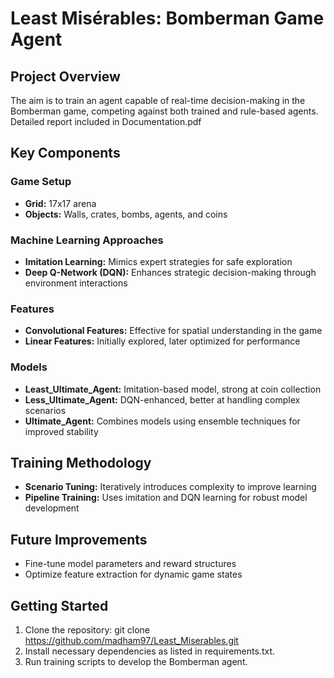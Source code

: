 # Least Misérables: Bomberman Game Agent

## Project Overview

The aim is to train an agent capable of real-time decision-making in the Bomberman game, competing against both trained and rule-based agents. Detailed report included in Documentation.pdf

## Key Components

### Game Setup

- **Grid:** 17x17 arena
- **Objects:** Walls, crates, bombs, agents, and coins

### Machine Learning Approaches

- **Imitation Learning:** Mimics expert strategies for safe exploration
- **Deep Q-Network (DQN):** Enhances strategic decision-making through environment interactions

### Features

- **Convolutional Features:** Effective for spatial understanding in the game
- **Linear Features:** Initially explored, later optimized for performance

### Models

- **Least_Ultimate_Agent:** Imitation-based model, strong at coin collection
- **Less_Ultimate_Agent:** DQN-enhanced, better at handling complex scenarios
- **Ultimate_Agent:** Combines models using ensemble techniques for improved stability

## Training Methodology

- **Scenario Tuning:** Iteratively introduces complexity to improve learning
- **Pipeline Training:** Uses imitation and DQN learning for robust model development

## Future Improvements

- Fine-tune model parameters and reward structures
- Optimize feature extraction for dynamic game states

## Getting Started

1. Clone the repository:
   git clone https://github.com/madham97/Least_Miserables.git
2. Install necessary dependencies as listed in requirements.txt.
3. Run training scripts to develop the Bomberman agent.
